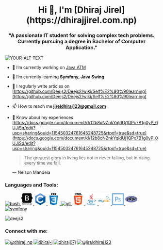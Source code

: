 
<h1 align="center">Hi 👋, I'm [Dhiraj Jirel](https://dhirajjirel.com.np)</h1>
<h3 align="center">"A passionate IT student for solving complex tech problems. Currently pursuing a degree in Bachelor of Computer Application."</h3>

<picture>
 <source media="(prefers-color-scheme: dark)" srcset="https://github.com/Deejs2/Deejs2/assets/71071352/a759bada-5646-4a5f-b458-272b360ef20b">
 <source media="(prefers-color-scheme: light)" srcset="https://github.com/Deejs2/Deejs2/assets/71071352/a759bada-5646-4a5f-b458-272b360ef20b">
 <img alt="YOUR-ALT-TEXT" src="https://github.com/Deejs2/Deejs2/assets/71071352/a759bada-5646-4a5f-b458-272b360ef20b">
</picture>

- 🔭 I’m currently working on [Java ATM](https://github.com/Deejs2/java-atm-project)

- 🌱 I’m currently learning **Symfony, Java Swing**

- 📝 I regularly write articles on [https://github.com/Deejs2/Deejs2/wiki/Self%E2%80%90learning](https://github.com/Deejs2/Deejs2/wiki/Self%E2%80%90learning)

- 📫 How to reach me **jireldhiraj123@gmail.com**

- 📄 Know about my experiences [https://docs.google.com/document/d/12b8oNZnkYqldUj1QPx7B1g0yP_0UJiSq/edit?usp=sharing&ouid=115450324761645248725&rtpof=true&sd=true](https://docs.google.com/document/d/12b8oNZnkYqldUj1QPx7B1g0yP_0UJiSq/edit?usp=sharing&ouid=115450324761645248725&rtpof=true&sd=true)


  > The greatest glory in living lies not in never falling, but in rising every time we fall. 

   — Nelson Mandela

<h3 align="left">Languages and Tools:</h3>
<p align="left"> <a href="https://www.gnu.org/software/bash/" target="_blank" rel="noreferrer"> <img src="https://www.vectorlogo.zone/logos/gnu_bash/gnu_bash-icon.svg" alt="bash" width="40" height="40"/> </a> <a href="https://getbootstrap.com" target="_blank" rel="noreferrer"> <img src="https://raw.githubusercontent.com/devicons/devicon/master/icons/bootstrap/bootstrap-plain-wordmark.svg" alt="bootstrap" width="40" height="40"/> </a> <a href="https://www.cprogramming.com/" target="_blank" rel="noreferrer"> <img src="https://raw.githubusercontent.com/devicons/devicon/master/icons/c/c-original.svg" alt="c" width="40" height="40"/> </a> <a href="https://www.w3schools.com/css/" target="_blank" rel="noreferrer"> <img src="https://raw.githubusercontent.com/devicons/devicon/master/icons/css3/css3-original-wordmark.svg" alt="css3" width="40" height="40"/> </a> <a href="https://git-scm.com/" target="_blank" rel="noreferrer"> <img src="https://www.vectorlogo.zone/logos/git-scm/git-scm-icon.svg" alt="git" width="40" height="40"/> </a> <a href="https://www.w3.org/html/" target="_blank" rel="noreferrer"> <img src="https://raw.githubusercontent.com/devicons/devicon/master/icons/html5/html5-original-wordmark.svg" alt="html5" width="40" height="40"/> </a> <a href="https://www.java.com" target="_blank" rel="noreferrer"> <img src="https://raw.githubusercontent.com/devicons/devicon/master/icons/java/java-original.svg" alt="java" width="40" height="40"/> </a> <a href="https://www.mysql.com/" target="_blank" rel="noreferrer"> <img src="https://raw.githubusercontent.com/devicons/devicon/master/icons/mysql/mysql-original-wordmark.svg" alt="mysql" width="40" height="40"/> </a> <a href="https://www.photoshop.com/en" target="_blank" rel="noreferrer"> <img src="https://raw.githubusercontent.com/devicons/devicon/master/icons/photoshop/photoshop-line.svg" alt="photoshop" width="40" height="40"/> </a> <a href="https://www.php.net" target="_blank" rel="noreferrer"> <img src="https://raw.githubusercontent.com/devicons/devicon/master/icons/php/php-original.svg" alt="php" width="40" height="40"/> </a> <a href="https://symfony.com" target="_blank" rel="noreferrer"> <img src="https://symfony.com/logos/symfony_black_03.svg" alt="symfony" width="40" height="40"/> </a> </p>

<p><img align="center" src="https://github-readme-stats.vercel.app/api/top-langs?username=deejs2&show_icons=true&locale=en&layout=compact" alt="deejs2" /></p>

<h3 align="left">Connect with me:</h3>
<p align="left">
<a href="https://twitter.com/@dhiraj_np" target="blank"><img align="center" src="https://raw.githubusercontent.com/rahuldkjain/github-profile-readme-generator/master/src/images/icons/Social/twitter.svg" alt="@dhiraj_np" height="30" width="40" /></a>
<a href="https://linkedin.com/in/dhiraj-j" target="blank"><img align="center" src="https://raw.githubusercontent.com/rahuldkjain/github-profile-readme-generator/master/src/images/icons/Social/linked-in-alt.svg" alt="dhiraj-j" height="30" width="40" /></a>
<a href="https://instagram.com/dhiraj07j" target="blank"><img align="center" src="https://raw.githubusercontent.com/rahuldkjain/github-profile-readme-generator/master/src/images/icons/Social/instagram.svg" alt="dhiraj07j" height="30" width="40" /></a>
<a href="https://www.hackerrank.com/@jireldhiraj123" target="blank"><img align="center" src="https://raw.githubusercontent.com/rahuldkjain/github-profile-readme-generator/master/src/images/icons/Social/hackerrank.svg" alt="@jireldhiraj123" height="30" width="40" /></a>
</p>
